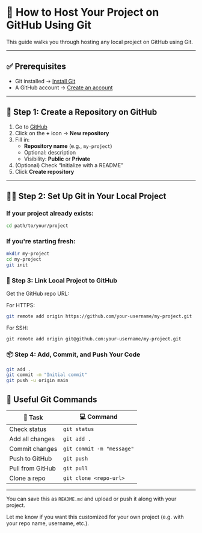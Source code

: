 # 🚀 How to Host Your Project on GitHub Using Git

This guide walks you through hosting any local project on GitHub using Git.

---

## ✅ Prerequisites

- Git installed → [Install Git](https://git-scm.com/downloads)
- A GitHub account → [Create an account](https://github.com)

---

## 📁 Step 1: Create a Repository on GitHub

1. Go to [GitHub](https://github.com)
2. Click on the **+** icon → **New repository**
3. Fill in:
   - **Repository name** (e.g., `my-project`)
   - Optional: description
   - Visibility: **Public** or **Private**
4. (Optional) Check “Initialize with a README”
5. Click **Create repository**

---

## 🧑‍💻 Step 2: Set Up Git in Your Local Project

### If your project already exists:

```bash
cd path/to/your/project
```
### If you're starting fresh:
```bash
mkdir my-project
cd my-project
git init
```
### 🔗 Step 3: Link Local Project to GitHub
Get the GitHub repo URL:

For HTTPS:
```bash
git remote add origin https://github.com/your-username/my-project.git
```
For SSH:
```
git remote add origin git@github.com:your-username/my-project.git
```
### 📦 Step 4: Add, Commit, and Push Your Code
```bash
git add .
git commit -m "Initial commit"
git push -u origin main
```

## 🧰 Useful Git Commands

| 🧱 Task             | 💻 Command                        |
|--------------------|-----------------------------------|
| Check status        | `git status`                     |
| Add all changes     | `git add .`                      |
| Commit changes      | `git commit -m "message"`        |
| Push to GitHub      | `git push`                       |
| Pull from GitHub    | `git pull`                       |
| Clone a repo        | `git clone <repo-url>`           |


---

You can save this as `README.md` and upload or push it along with your project.

Let me know if you want this customized for your own project (e.g. with your repo name, username, etc.).

